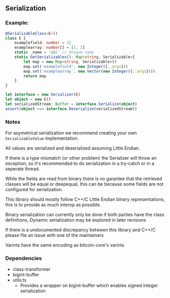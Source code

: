 ## Serialization
### Example:
```ts
@SerializableClass<E>()
class E {
    examplefield: number = 32
    examplearray: number[] = [1, 2]
    static _name = 'abc' // Unique name
    static GetSerializables(): Map<string, Serializable>{
        let map = new Map<string, Serializable>()
        map.set('examplefield', new Integer({..args}))
        map.set('examplearray', new Vector(new Integer({..args})))
        return map
    }
}

let interface = new Serializer(E)
let object = new E()
let serializedStream: Buffer = interface.Serialize(object)
assert(object === interface.Deserialize(serializedStream))
```

### Notes
For asymetrical serialization we recommend creating your own `SerializableValue` implementation.

All values are serialized and deserialized assuming Little Endian.

If there is a type mismatch (or other problem) the Serializer will throw an exception, so it's recommended to do serialization in a try-catch or in a seperate thread.

While the fields are read from binary there is no garantee that the retrieved classes will be equal or deepequal, this can be because some fields are not configured for serialization.

This library should mostly follow C++/C Little Endian binary representations, this is to provide as much interop as possible.

Binary serialization can currently only be done if both parties have the class definitions, Dynamic serialization may be explored in later revisions

If there is a undocumented discrepancy between this library and C++/C please file an issue with one of the maintainers 

Varints have the same encoding as bitcoin-core's varints

### Dependencies
* class-transformer
* bigint-buffer
* utils.ts 
  * Provides a wrapper on bigint-buffer which enables signed integer serialization



